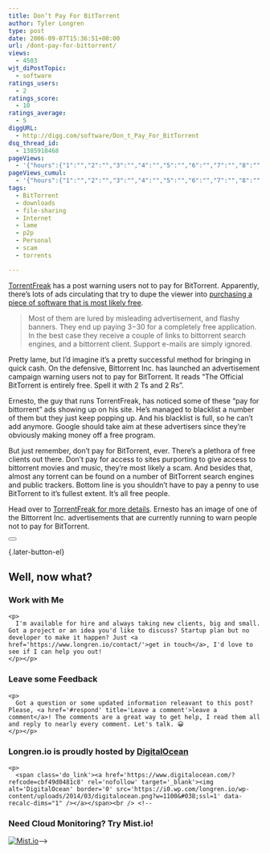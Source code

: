 ```yaml
---
title: Don’t Pay For BitTorrent
author: Tyler Longren
type: post
date: 2006-09-07T15:36:51+00:00
url: /dont-pay-for-bittorrent/
views:
  - 4503
wjt_diPostTopic:
  - software
ratings_users:
  - 2
ratings_score:
  - 10
ratings_average:
  - 5
diggURL:
  - http://digg.com/software/Don_t_Pay_For_BitTorrent
dsq_thread_id:
  - 1385918468
pageViews:
  - '{"hours":{"1":"","2":"","3":"","4":"","5":"","6":"","7":"","8":"","9":"","10":"","11":"","12":"","13":"","14":"","15":"","16":"","17":"","18":"","19":"","20":"","21":"","22":"","23":"","24":"","25":"","26":"","27":"","28":"","29":"","30":"","31":"","32":"","33":"","34":"","35":"","36":"","37":"","38":"","39":"","40":"","41":"","42":"","43":"","44":"","45":"","46":"","47":""},"days":{"2":"","3":"","4":"","5":"","6":"","7":"","8":"","9":"","10":"","11":"","12":"","13":"","14":""},"weeks":{"3":"","4":"","5":"","6":"","7":"","8":"","9":"","10":"","11":"","12":""},"months":{"4":"","5":"","6":"","7":"","8":"","9":"","10":"","11":"","12":"","13":"","14":"","15":"","16":"","17":"","18":"","19":"","20":"","21":"","22":"","23":"","24":""}}'
pageViews_cumul:
  - '{"hours":{"1":"","2":"","3":"","4":"","5":"","6":"","7":"","8":"","9":"","10":"","11":"","12":"","13":"","14":"","15":"","16":"","17":"","18":"","19":"","20":"","21":"","22":"","23":"","24":"","25":"","26":"","27":"","28":"","29":"","30":"","31":"","32":"","33":"","34":"","35":"","36":"","37":"","38":"","39":"","40":"","41":"","42":"","43":"","44":"","45":"","46":"","47":""},"days":{"2":"","3":"","4":"","5":"","6":"","7":"","8":"","9":"","10":"","11":"","12":"","13":"","14":""},"weeks":{"3":"","4":"","5":"","6":"","7":"","8":"","9":"","10":"","11":"","12":""},"months":{"4":"","5":"","6":"","7":"","8":"","9":"","10":"","11":"","12":"","13":"","14":"","15":"","16":"","17":"","18":"","19":"","20":"","21":"","22":"","23":"","24":""}}'
tags:
  - BitTorrent
  - downloads
  - file-sharing
  - Internet
  - lame
  - p2p
  - Personal
  - scam
  - torrents

---
```

[TorrentFreak][1] has a post warning users not to pay for BitTorrent. Apparently, there&#8217;s lots of ads circulating that try to dupe the viewer into [purchasing a piece of software that is most likely free][2].

> Most of them are lured by misleading advertisement, and flashy banners. They end up paying $3-$30 for a completely free application. In the best case they receive a couple of links to bittorrent search engines, and a bittorrent client. Support e-mails are simply ignored.

Pretty lame, but I&#8217;d imagine it&#8217;s a pretty successful method for bringing in quick cash. On the defensive, Bittorrent Inc. has launched an advertisement campaign warning users not to pay for BitTorrent. It reads &#8220;The Official BitTorrent is entirely free. Spell it with 2 Ts and 2 Rs&#8221;.  
<!--adsense-->

  
Ernesto, the guy that runs TorrentFreak, has noticed some of these &#8220;pay for bittorrent&#8221; ads showing up on his site. He&#8217;s managed to blacklist a number of them but they just keep popping up. And his blacklist is full, so he can&#8217;t add anymore. Google should take aim at these advertisers since they&#8217;re obviously making money off a free program.

But just remember, don&#8217;t pay for BitTorrent, ever. There&#8217;s a plethora of free clients out there. Don&#8217;t pay for access to sites purporting to give access to bittorrent movies and music, they&#8217;re most likely a scam. And besides that, almost any torrent can be found on a number of BitTorrent search engines and public trackers. Bottom line is you shouldn&#8217;t have to pay a penny to use BitTorrent to it&#8217;s fullest extent. It&#8217;s all free people.

Head over to [TorrentFreak for more details][2]. Ernesto has an image of one of the Bittorrent Inc. advertisements that are currently running to warn people not to pay for BitTorrent. <!--fingerprint-->

<div class="wpulike wpulike-default " >
  <div class="wp_ulike_general_class wp_ulike_is_not_liked">
    <button type="button"
					aria-label="Like Button"
					data-ulike-id="2234"
					data-ulike-nonce="52b8e08d5b"
					data-ulike-type="likeThis"
					data-ulike-template="wpulike-default"
					data-ulike-display-likers="0"
					data-ulike-disable-pophover="0"
					class="wp_ulike_btn wp_ulike_put_image wp_likethis_2234"></button><span class="count-box"></span>
  </div>
</div>

[][3]{.later-button-el}

<div class='what-next'>
  <h2>
    Well, now what?
  </h2>
  
  <div class='hire'>
    <h3>
      Work with Me
    </h3>
    
    <p>
      I'm available for hire and always taking new clients, big and small. Got a project or an idea you'd like to discuss? Startup plan but no developer to make it happen? Just <a href='https://www.longren.io/contact/'>get in touch</a>, I'd love to see if I can help you out!
    </p></p>
  </div>
  
  <div class='hire'>
    <h3>
      Leave some Feedback
    </h3>
    
    <p>
      Got a question or some updated information releavant to this post? Please, <a href='#respond' title='Leave a comment'>leave a comment</a>! The comments are a great way to get help, I read them all and reply to nearly every comment. Let's talk. 😀
    </p></p>
  </div>
  
  <div class='now-what-bottom-ad'>
    <h3>
      Longren.io is proudly hosted by <a href='https://www.digitalocean.com/?refcode=cbf49d0481c8'>DigitalOcean</a>
    </h3>
    
    <p>
      <span class='do_link'><a href='https://www.digitalocean.com/?refcode=cbf49d0481c8' rel='nofollow' target='_blank'><img alt='DigitalOcean' border='0' src='https://i0.wp.com/longren.io/wp-content/uploads/2014/03/digitalocean.png?w=1100&#038;ssl=1' data-recalc-dims="1" /></a></span><br /> <!--

<h3>Need Cloud Monitoring? Try Mist.io!</h3>

<span class='do_link'><a href='http://mist.io/?ref=tyler' rel='nofollow' target='_blank'><img alt='Mist.io' border='0' src='https://i0.wp.com/longren.io/wp-content/uploads/2014/04/mistio.jpg?w=1100&#038;ssl=1' data-recalc-dims="1"></a></span>--></div> </div>

 [1]: http://torrentfreak.com/
 [2]: http://torrentfreak.com/do-not-pay-for-bittorrent/
 [3]: #
